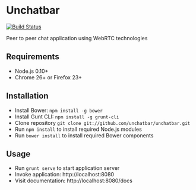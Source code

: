 # Unchatbar
[![Build Status](https://travis-ci.org/unchatbar/unchatbar.svg?branch=redesign)](https://travis-ci.org/unchatbar/unchatbar)

Peer to peer chat application using WebRTC technologies

## Requirements
* Node.js 0.10+
* Chrome 26+ or Firefox 23+

## Installation
* Install Bower: `npm install -g bower`
* Install Gunt CLI: `npm install -g grunt-cli`
* Clone repository `git clone git://github.com/unchatbar/unchatbar.git`
* Run `npm install` to install required Node.js modules
* Run `bower install` to install required Bower components

## Usage
* Run `grunt serve` to start application server
* Invoke application: http://localhost:8080
* Visit documentation: http://localhost:8080/docs
